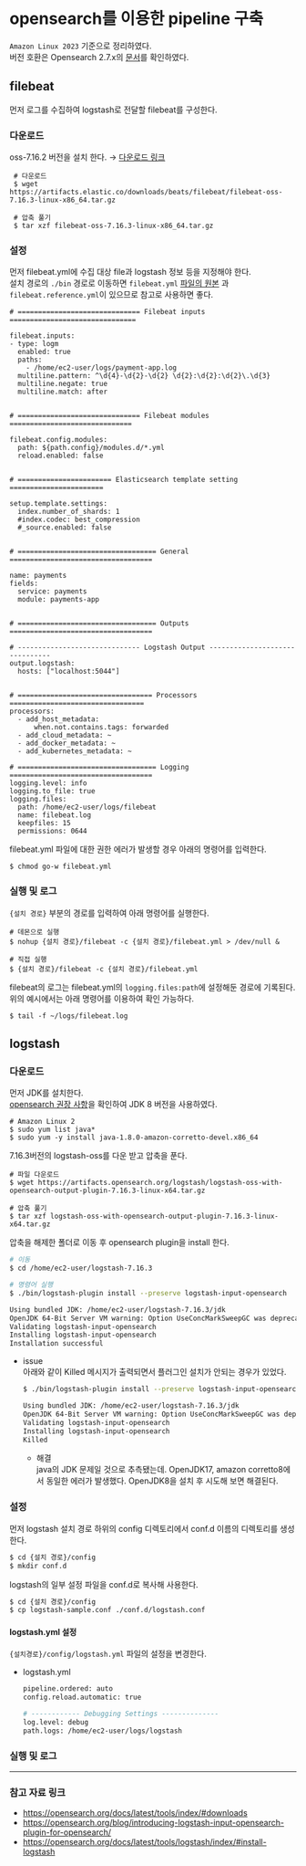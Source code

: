 # opensearch를 이용한 pipeline 구축

`Amazon Linux 2023` 기준으로 정리하였다.  
버전 호환은 Opensearch 2.7.x의 [문서](https://opensearch.org/docs/latest/tools/index/#downloads)를 확인하였다.

## filebeat

먼저 로그를 수집하여 logstash로 전달할 filebeat를 구성한다.

### 다운로드

oss-7.16.2 버전을 설치 한다. → [다운로드 링크](https://opensearch.org/docs/latest/tools/index/#downloads)

```shell
 # 다운로드
 $ wget https://artifacts.elastic.co/downloads/beats/filebeat/filebeat-oss-7.16.3-linux-x86_64.tar.gz
 
 # 압축 풀기
 $ tar xzf filebeat-oss-7.16.3-linux-x86_64.tar.gz
```

### 설정

먼저 filebeat.yml에 수집 대상 file과 logstash 정보 등을 지정해야 한다.  
설치 경로의 `./bin` 경로로 이동하면 `filebeat.yml` [파일의 원본](https://github.com/hjhello423/dev-study/blob/main/elk/filebeat.yml)
과 `filebeat.reference.yml`이 있으므로 참고로 사용하면 좋다.

```
# ============================== Filebeat inputs ===============================

filebeat.inputs:
- type: logm
  enabled: true
  paths:
    - /home/ec2-user/logs/payment-app.log
  multiline.pattern: ^\d{4}-\d{2}-\d{2} \d{2}:\d{2}:\d{2}\.\d{3}
  multiline.negate: true
  multiline.match: after


# ============================== Filebeat modules ==============================

filebeat.config.modules:
  path: ${path.config}/modules.d/*.yml
  reload.enabled: false


# ======================= Elasticsearch template setting =======================

setup.template.settings:
  index.number_of_shards: 1
  #index.codec: best_compression
  #_source.enabled: false


# ================================== General ===================================

name: payments
fields:
  service: payments
  module: payments-app


# ================================== Outputs ===================================

# ------------------------------ Logstash Output -------------------------------
output.logstash:
  hosts: ["localhost:5044"]


# ================================= Processors =================================
processors:
  - add_host_metadata:
      when.not.contains.tags: forwarded
  - add_cloud_metadata: ~
  - add_docker_metadata: ~
  - add_kubernetes_metadata: ~

# ================================== Logging ===================================
logging.level: info
logging.to_file: true
logging.files:
  path: /home/ec2-user/logs/filebeat
  name: filebeat.log
  keepfiles: 15
  permissions: 0644
```

filebeat.yml 파일에 대한 권한 에러가 발생할 경우 아래의 명령어를 입력한다.

```shell
$ chmod go-w filebeat.yml
```

### 실행 및 로그

`{설치 경로}` 부분의 경로를 입력하여 아래 명령어를 실행한다.

```
# 데몬으로 실행
$ nohup {설치 경로}/filebeat -c {설치 경로}/filebeat.yml > /dev/null &

# 직접 실행
$ {설치 경로}/filebeat -c {설치 경로}/filebeat.yml
```

filebeat의 로그는 filebeat.yml의 `logging.files:path`에 설정해둔 경로에 기록된다.  
위의 예시에서는 아래 명령어를 이용하여 확인 가능하다.

```shell
$ tail -f ~/logs/filebeat.log
```

## logstash

### 다운로드

먼저 JDK를 설치한다.  
[opensearch 권장 사항](https://opensearch.org/docs/latest/tools/logstash/index/#install-logstash)을 확인하여 JDK 8 버전을 사용하였다.

```shell
# Amazon Linux 2
$ sudo yum list java*
$ sudo yum -y install java-1.8.0-amazon-corretto-devel.x86_64
```

7.16.3버전의 logstash-oss를 다운 받고 압축을 푼다.

```
# 파일 다운로드
$ wget https://artifacts.opensearch.org/logstash/logstash-oss-with-opensearch-output-plugin-7.16.3-linux-x64.tar.gz

# 압축 풀기
$ tar xzf logstash-oss-with-opensearch-output-plugin-7.16.3-linux-x64.tar.gz
```

압축을 해제한 폴더로 이동 후 opensearch plugin을 install 한다.

```bash
# 이동
$ cd /home/ec2-user/logstash-7.16.3

# 명령어 실행
$ ./bin/logstash-plugin install --preserve logstash-input-opensearch

Using bundled JDK: /home/ec2-user/logstash-7.16.3/jdk
OpenJDK 64-Bit Server VM warning: Option UseConcMarkSweepGC was deprecated in version 9.0 and will likely be removed in a future release.
Validating logstash-input-opensearch
Installing logstash-input-opensearch
Installation successful
```

* issue   
  아래와 같이 Killed 메시지가 출력되면서 플러그인 설치가 안되는 경우가 있었다.
  ```bash
  $ ./bin/logstash-plugin install --preserve logstash-input-opensearch

  Using bundled JDK: /home/ec2-user/logstash-7.16.3/jdk
  OpenJDK 64-Bit Server VM warning: Option UseConcMarkSweepGC was deprecated in version 9.0 and will likely be removed in a future release.
  Validating logstash-input-opensearch
  Installing logstash-input-opensearch
  Killed
  ```
    * 해결  
      java의 JDK 문제일 것으로 추측됐는데. OpenJDK17, amazon corretto8에서 동일한 에러가 발생했다.
      OpenJDK8을 설치 후 시도해 보면 해결된다.

### 설정

먼저 logstash 설치 경로 하위의 config 디렉토리에서 conf.d 이름의 디렉토리를 생성한다.

```bash
$ cd {설치 경로}/config
$ mkdir conf.d
```

logstash의 일부 설정 파일을 conf.d로 복사해 사용한다.

```bash
$ cd {설치 경로}/config
$ cp logstash-sample.conf ./conf.d/logstash.conf
```

#### logstash.yml 설정

`{설치경로}/config/logstash.yml` 파일의 설정을 변경한다.

- logstash.yml
    ```bash
    pipeline.ordered: auto
    config.reload.automatic: true
    
    # ------------ Debugging Settings --------------
    log.level: debug
    path.logs: /home/ec2-user/logs/logstash
    ```

### 실행 및 로그

---

### 참고 자료 링크

* https://opensearch.org/docs/latest/tools/index/#downloads
* https://opensearch.org/blog/introducing-logstash-input-opensearch-plugin-for-opensearch/
* https://opensearch.org/docs/latest/tools/logstash/index/#install-logstash
